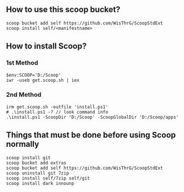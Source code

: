 ## How to use this scoop bucket?

```pwsh
scoop bucket add self https://github.com/WisThrG/ScoopStdExt
scoop install self/<manifestname>
```

## How to install Scoop?

### 1st Method

```pwsh
$env:SCOOP='D:/Scoop'
iwr -useb get.scoop.sh | iex
```

### 2nd Method

```pwsh
irm get.scoop.sh -outfile 'install.ps1'
# .\install.ps1 -? // look command info
.\install.ps1 -ScoopDir 'D:/Scoop' -ScoopGlobalDir 'D:/Scoop/apps'
```

## Things that must be done before using Scoop normally

```pwsh
scoop install git
scoop bucket add extras
scoop bucket add self https://github.com/WisThrG/ScoopStdExt
scoop uninstall git 7zip
scoop install self/7zip self/git
scoop install dark innounp
```

